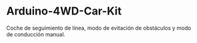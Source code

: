 # Arduino-4WD-Car-Kit
Coche de seguimiento de línea, modo de evitación de obstáculos y modo de conducción manual.
